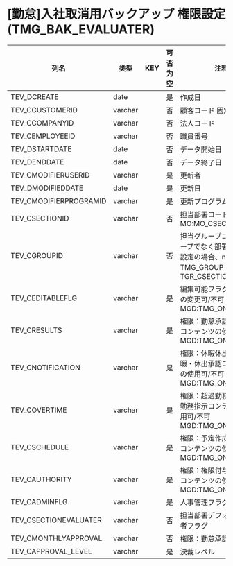 # [勤怠]入社取消用バックアップ  権限設定(TMG_BAK_EVALUATER)
| 列名   | 类型   | KEY  | 可否为空 | 注释   |
| ---- | ---- | ---- | ---- | ---- |
|TEV_DCREATE|date||是|作成日|
|TEV_CCUSTOMERID|varchar||否|顧客コード 固定：01|
|TEV_CCOMPANYID|varchar||否|法人コード|
|TEV_CEMPLOYEEID|varchar||否|職員番号|
|TEV_DSTARTDATE|date||否|データ開始日|
|TEV_DENDDATE|date||否|データ終了日|
|TEV_CMODIFIERUSERID|varchar||是|更新者|
|TEV_DMODIFIEDDATE|date||是|更新日|
|TEV_CMODIFIERPROGRAMID|varchar||是|更新プログラムID|
|TEV_CSECTIONID|varchar||否|担当部署コード  MO:MO_CSECTIONID_CK|
|TEV_CGROUPID|varchar||否|担当グループコード  グループでなく部署に対する設定の場合、null  TMG_GROUP：TGR_CSECTIONID|
|TEV_CEDITABLEFLG|varchar||是|編集可能フラグ  権限設定の変更可/不可  MGD:TMG_ONOFF|
|TEV_CRESULTS|varchar||是|権限：勤怠承認  勤怠承認コンテンツの使用可/不可  MGD:TMG_ONOFF|
|TEV_CNOTIFICATION|varchar||是|権限：休暇休出承認  休暇・休出承認コンテンツの使用可/不可  MGD:TMG_ONOFF|
|TEV_COVERTIME|varchar||是|権限：超過勤務指示  超過勤務指示コンテンツの使用可/不可  MGD:TMG_ONOFF|
|TEV_CSCHEDULE|varchar||是|権限：予定作成  予定作成コンテンツの使用可/不可  MGD:TMG_ONOFF|
|TEV_CAUTHORITY|varchar||是|権限：権限付与  権限付与コンテンツの使用可/不可  MGD:TMG_ONOFF|
|TEV_CADMINFLG|varchar||是|人事管理フラグ|
|TEV_CSECTIONEVALUATER|varchar||否|担当部署デフォルト承認者フラグ|
|TEV_CMONTHLYAPPROVAL|varchar||否|権限：勤怠承認(月次)|
|TEV_CAPPROVAL_LEVEL|varchar||是|決裁レベル|
